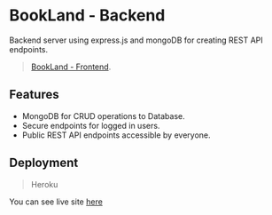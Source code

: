 # BookLand - Backend

Backend server using express.js and mongoDB for creating REST API endpoints.
> [BookLand - Frontend](https://github.com/SMNAFI/BookLand-client).

## Features

- MongoDB for CRUD operations to Database.
- Secure endpoints for logged in users.
- Public REST API endpoints accessible by everyone.

## Deployment

> Heroku

You can see live site [here](https://bookshop-assignment-10.web.app/)
